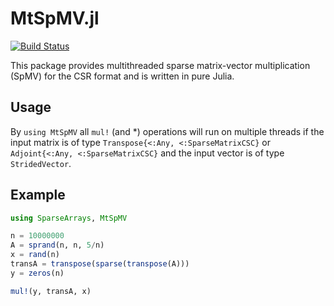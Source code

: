 # MtSpMV.jl

[![Build Status](https://travis-ci.com/jkrch/MtSpMV.jl.svg?branch=master)](https://travis-ci.com/jkrch/MtSpMV.jl)

This package provides multithreaded sparse matrix-vector multiplication (SpMV) for the CSR format and is written in pure Julia.

## Usage

By `using MtSpMV` all `mul!` (and *) operations will run on multiple threads if the input matrix is of type `Transpose{<:Any, <:SparseMatrixCSC}` or `Adjoint{<:Any, <:SparseMatrixCSC}` and the input vector is of type `StridedVector`.

## Example

```julia
using SparseArrays, MtSpMV

n = 10000000
A = sprand(n, n, 5/n)
x = rand(n)
transA = transpose(sparse(transpose(A)))
y = zeros(n)

mul!(y, transA, x)
```
